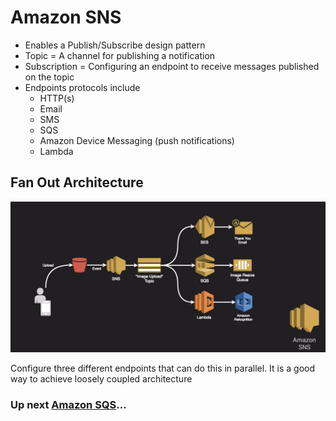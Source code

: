 # Amazon SNS

- Enables a Publish/Subscribe design pattern
- Topic = A channel for publishing a notification
- Subscription = Configuring an endpoint to receive messages published on the topic
- Endpoints protocols include
  - HTTP(s)
  - Email
  - SMS
  - SQS
  - Amazon Device Messaging (push notifications)
  - Lambda

## Fan Out Architecture

![SNS](../../assets/amazon-sns.png)

Configure three different endpoints that can do this in parallel. It is a good way to achieve loosely coupled architecture

### Up next [Amazon SQS](../amazon-sqs/README.md)...
